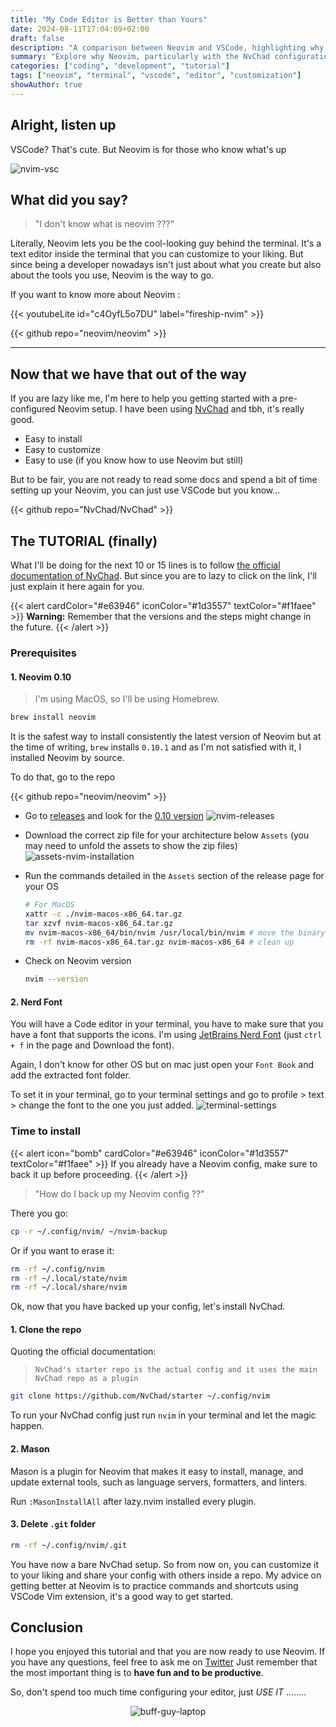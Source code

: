 ```yaml
---
title: "My Code Editor is Better than Yours"
date: 2024-08-11T17:04:09+02:00
draft: false
description: "A comparison between Neovim and VSCode, highlighting why Neovim, especially with a setup like NvChad, is the superior choice for developers who prefer a highly customizable and terminal-based code editor."
summary: "Explore why Neovim, particularly with the NvChad configuration, outshines VSCode for developers looking for a powerful and customizable terminal-based code editor. This tutorial covers the installation and setup process for NvChad on macOS, ensuring you're equipped to make the switch."
categories: ["coding", "development", "tutorial"]
tags: ["neovim", "terminal", "vscode", "editor", "customization"]
showAuthor: true
---
```


## Alright, listen up

VSCode? That's cute. But Neovim is for those who know what's up

![nvim-vsc](img/nvim-chad.png)

## What did you say?

> "I don't know what is neovim ???"

Literally, Neovim lets you be the cool-looking guy behind the terminal. It's a text editor inside the terminal that you can customize to your liking. But since being a developer nowadays isn't just about what you create but also about the tools you use, Neovim is the way to go.

If you want to know more about Neovim :

{{< youtubeLite id="c4OyfL5o7DU" label="fireship-nvim" >}}

{{< github repo="neovim/neovim" >}}

---

## Now that we have that out of the way

If you are lazy like me, I'm here to help you getting started with a pre-configured Neovim setup. I have been using [NvChad](https://nvchad.com/) and tbh, it's really good.

- Easy to install
- Easy to customize
- Easy to use (if you know how to use Neovim but still)

But to be fair, you are not ready to read some docs and spend a bit of time setting up your Neovim, you can just use VSCode but you know...

{{< github repo="NvChad/NvChad" >}}

## The TUTORIAL (finally)

What I'll be doing for the next 10 or 15 lines is to follow [the official documentation of NvChad](https://nvchad.com/docs/quickstart/install). But since you are to lazy to click on the link, I'll just explain it here again for you.

{{< alert cardColor="#e63946" iconColor="#1d3557" textColor="#f1faee" >}}
**Warning:** Remember that the versions and the steps might change in the future.
{{< /alert >}}

### Prerequisites

#### 1. Neovim 0.10

> I'm using MacOS, so I'll be using Homebrew.

```bash
brew install neovim
```

It is the safest way to install consistently the latest version of Neovim but at the time of writing, `brew` installs `0.10.1` and as I'm not satisfied with it, I installed Neovim by source.

To do that, go to the repo

{{< github repo="neovim/neovim" >}}

- Go to [releases](https://github.com/neovim/neovim/releases) and look for the [0.10 version](https://github.com/neovim/neovim/releases/tag/v0.10.0)
  ![nvim-releases](img/nvim-releases.png)
- Download the correct zip file for your architecture below `Assets` (you may need to unfold the assets to show the zip files)
  ![assets-nvim-installation](img/assets-nvim-installation.png)
- Run the commands detailed in the `Assets` section of the release page for your OS

  ```bash
  # For MacOS
  xattr -c ./nvim-macos-x86_64.tar.gz
  tar xzvf nvim-macos-x86_64.tar.gz
  mv nvim-macos-x86_64/bin/nvim /usr/local/bin/nvim # move the binary to the bin folder
  rm -rf nvim-macos-x86_64.tar.gz nvim-macos-x86_64 # clean up
  ```

- Check on Neovim version

  ```bash
  nvim --version
  ```

#### 2. Nerd Font

You will have a Code editor in your terminal, you have to make sure that you have a font that supports the icons. I'm using [JetBrains Nerd Font](https://www.nerdfonts.com/font-downloads) (just `ctrl + f` in the page and Download the font).

Again, I don't know for other OS but on mac just open your `Font Book` and add the extracted font folder.

To set it in your terminal, go to your terminal settings and go to profile > text > change the font to the one you just added.
![terminal-settings](img/terminal-settings.png)

### Time to install

{{< alert icon="bomb" cardColor="#e63946" iconColor="#1d3557" textColor="#f1faee" >}}
If you already have a Neovim config, make sure to back it up before proceeding.
{{< /alert >}}

> "How do I back up my Neovim config ??"

There you go:

```bash
cp -r ~/.config/nvim/ ~/nvim-backup
```

Or if you want to erase it:

```bash
rm -rf ~/.config/nvim
rm -rf ~/.local/state/nvim
rm -rf ~/.local/share/nvim
```

Ok, now that you have backed up your config, let's install NvChad.

#### 1. Clone the repo

Quoting the official documentation:

> `NvChad's starter repo is the actual config and it uses the main NvChad repo as a plugin`

```bash
git clone https://github.com/NvChad/starter ~/.config/nvim
```

To run your NvChad config just run `nvim` in your terminal and let the magic happen.

#### 2. Mason

Mason is a plugin for Neovim that makes it easy to install, manage, and update external tools, such as language servers, formatters, and linters.

Run `:MasonInstallAll` after lazy.nvim installed every plugin.

#### 3. Delete `.git` folder

```bash
rm -rf ~/.config/nvim/.git
```

You have now a bare NvChad setup. So from now on, you can customize it to your liking and share your config with others inside a repo.
My advice on getting better at Neovim is to practice commands and shortcuts using VSCode Vim extension, it's a good way to get started.

## Conclusion

I hope you enjoyed this tutorial and that you are now ready to use Neovim. If you have any questions, feel free to ask me on [Twitter](https://x.com/loisglld)
Just remember that the most important thing is to **have fun and to be productive**.

So, don't spend too much time configuring your editor, just _USE IT_ ........

<p align="center">
  <img src="./img/buff-guy-laptop.png" alt="buff-guy-laptop"/>
</p>
